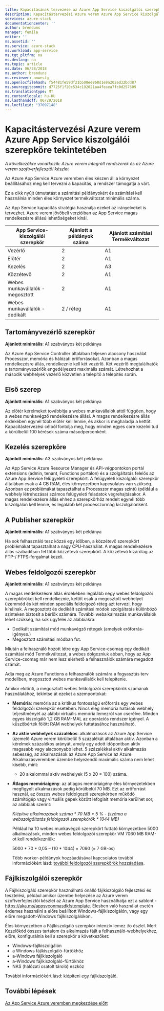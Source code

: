```yaml
---
title: Kapacitásának tervezése az Azure App Service kiszolgálói szerepkörök Azure verem |} Microsoft Docs
description: Kapacitástervezési Azure verem Azure App Service kiszolgálói szerepköre tekintetében
services: azure-stack
documentationcenter: ''
author: brenduns
manager: femila
editor: ''
ms.assetid: ''
ms.service: azure-stack
ms.workload: app-service
ms.tgt_pltfrm: na
ms.devlang: na
ms.topic: article
ms.date: 06/28/2018
ms.author: brenduns
ms.reviewer: anwestg
ms.openlocfilehash: f54481fe59df21b500ee860d1e9a202ed32bdd87
ms.sourcegitcommit: d7725f1f20c534c102021aa4feaea7fc0d257609
ms.translationtype: MT
ms.contentlocale: hu-HU
ms.lasthandoff: 06/29/2018
ms.locfileid: "37097148"
---
```

# <a name="capacity-planning-for-azure-app-service-server-roles-in-azure-stack"></a>Kapacitástervezési Azure verem Azure App Service kiszolgálói szerepköre tekintetében

*A következőkre vonatkozik: Azure verem integrált rendszerek és az Azure verem szoftverfejlesztői készlet*

Az Azure App Service Azure veremben éles készen áll a környezet beállításához meg kell tervezni a kapacitás, a rendszer támogatja a várt.  

Ez a cikk nyújt útmutatást a számítási példányokért és számítási kell használnia minden éles környezet termékváltozat minimális száma.

Az App Service kapacitás stratégia használja ezeket az irányelveket is tervezhet. Azure verem jövőbeli verzióiban az App Service magas rendelkezésre állású lehetőségeket kínál.

| App Service-kiszolgálói szerepkör | Ajánlott a példányok száma | Ajánlott számítási Termékváltozat|
| --- | --- | --- |
| Vezérlő | 2 | A1 |
| Előtér | 2 | A1 |
| Kezelés | 2 | A3 |
| Közzétevő | 2 | A1 |
| Webes munkavállalók - megosztott | 2 | A1 |
| Webes munkavállalók - dedikált | 2 / réteg | A1 |

## <a name="controller-role"></a>Tartományvezérlő szerepkör

**Ajánlott minimális**: A1 szabványos két példánya

Az Azure App Service Controller általában teljesen alacsony használat Processzor, memória és hálózati erőforrásokat. Azonban a magas rendelkezésre állás, rendelkeznie kell két vezérlő. Két vezérlő megtalálhatók a tartományvezérlők engedélyezett maximális számát. Létrehozhat a második webhelyek vezérlő közvetlen a telepítő a telepítés során.

## <a name="front-end-role"></a>Első szerep

**Ajánlott minimális**: A1 szabványos két példánya

Az előtér kérelmeket továbbítja a webes munkavállalók attól függően, hogy a webes munkavégző rendelkezésre állási. A magas rendelkezésre állás érdekében egynél több előtér kell lennie, és akkor is meghaladja a kettőt. Kapacitástervezési célból fontolja meg, hogy minden egyes core kezelni tud a körülbelül 100 kérések száma másodpercenként.

## <a name="management-role"></a>Kezelés szerepköre

**Ajánlott minimális**: A3 szabványos két példánya

Az App Service Azure Resource Manager és API-végpontokon portál extensions (admin, tenant, Functions portálon) és a szolgáltatás felelős az Azure App Service felügyeleti szerepkört. A felügyeleti kiszolgálói szerepkör általában csak a 4 GB RAM, éles környezetben kapcsolatos van szükség. Azonban ez problémákat tapasztalhat a Processzor magas szintű (például a webhely létrehozása) számos felügyeleti feladatok végrehajtásakor. A magas rendelkezésre állás ehhez a szerepkörhöz rendelt egynél több kiszolgálón kell lennie, és legalább két processzormag kiszolgálónként.

## <a name="publisher-role"></a>A Publisher szerepkör

**Ajánlott minimális**: A1 szabványos két példánya

Ha sok felhasználó tesz közzé egy időben, a közzétevő szerepkört problémákat tapasztalhat a nagy CPU-használat. A magas rendelkezésre állás szabadítson fel több közzétevő szerepkört.  A közzétevő kizárólag az FTP-/ FTPS-forgalmat kezeli.

## <a name="web-worker-role"></a>Webes feldolgozói szerepkör

**Ajánlott minimális**: A1 szabványos két példánya

A magas rendelkezésre állás érdekében legalább négy webes feldolgozói szerepköröket kell rendelkeznie, kettőt csak a megosztott webhelyet üzemmód és két minden speciális feldolgozó réteg azt tervezi, hogy kínálnak. A megosztott és dedikált számítási módok szolgáltatás különböző szinteken biztosít a bérlők számára. További webalkalmazás munkavállalók lehet szükség, ha sok ügyfelei az alábbiakra:

- Dedikált számítási mód munkavégző rétegek (amelyek erőforrás-igényes.)
- Megosztott számítási módban fut.

Miután a felhasználó hozott létre egy App Service-csomag egy dedikált számítási mód Termékváltozat, a webes dolgozniuk abban, hogy az App Service-csomag már nem lesz elérhető a felhasználók számára megadott számát.

Adja meg az Azure Functions a felhasználók számára a fogyasztás terv modellben, megosztott webes munkavállalók kell telepítenie.

Amikor eldönti, a megosztott webes feldolgozói szerepkörök számának használatához, tekintse át ezeket a szempontokat:

- **Memória**: memória az a kritikus fontosságú erőforrás egy webes feldolgozói szerepkör esetében. Nincs elég memória hatások webhely teljesítményét az alábbi virtuális memória lemezről van cserélve. Minden egyes kiszolgáló 1,2 GB RAM-MAL az operációs rendszer igényel. A küszöbérték fölött RAM webhelyek futtatásához használható.
- **Az aktív webhelyek százalékos**: alkalmazások az Azure App Service üzemelő Azure verem körülbelül 5 százalékát általában aktív. Azonban a kérelmek százalékos arányát, amely egy adott időpontban aktív magasabb vagy alacsonyabb lehet. 5 százalékkal aktív alkalmazás sebesség, az alkalmazások az Azure App Service az Azure Alkalmazásveremben üzembe helyezendő maximális száma nem lehet kisebb, mint:
  - 20 alkalommal aktív webhelyek (5 x 20 = 100) száma.
- **Átlagos memóriaigény**: az átlagos memóriaigény éles környezetekben megfigyelt alkalmazások pedig körülbelül 70 MB. Ezt az erőforrást használ, az összes webes feldolgozói szerepkörben működő számítógép vagy virtuális gépek között lefoglalt memória kerülhet sor, az alábbiak szerint:

    *Kiépítve alkalmazások száma * 70 MB * 5 % - (száma a webszolgáltatás feldolgozói szerepkörök * 1044 MB)*

   Például ha 10 webes munkavégző szerepkört futtató környezetben 5000 alkalmazások, minden webes feldolgozói szerepkör VM 7060 MB RAM-ot kell rendelkezniük:

   5000 * 70 * 0,05 – (10 * 1044) = 7060 (= 7 GB-os)

   Több worker-példányok hozzáadásával kapcsolatos további információkért lásd: [további feldolgozói szerepkörök hozzáadása](azure-stack-app-service-add-worker-roles.md).

## <a name="file-server-role"></a>Fájlkiszolgálói szerepkör

A Fájlkiszolgáló szerepkör használható önálló fájlkiszolgáló fejlesztési és tesztelési, például amikor üzembe helyezése az Azure verem szoftverfejlesztői készlet az Azure App Service használhatja ezt a sablont - <https://aka.ms/appsvconmasdkfstemplate>. Élesben való használat esetén érdemes használni a előre beállított Windows-fájlkiszolgálón, vagy egy előre megadott-Windows fájlkiszolgálókon.

Éles környezetben a Fájlkiszolgáló szerepkör intenzív lemez i/o észlel. Mert Kezelőkód összes tartalom és alkalmazás fájlt a felhasználó-webhelyekhez, előre, konfigurálnia kell a szerepkör a következőket:

- Windows-fájlkiszolgálón
- a Windows fájlkiszolgáló-fürtökhöz
- a-Windows fájlkiszolgáló
- a-Windows fájlkiszolgáló-fürtökhöz
- NAS (hálózati csatolt tároló) eszköz

További információkért lásd: [kiépíteni egy fájlkiszolgáló](azure-stack-app-service-before-you-get-started.md#prepare-the-file-server).

## <a name="next-steps"></a>További lépések

[Az App Service Azure veremben megkezdése előtt](azure-stack-app-service-before-you-get-started.md)
